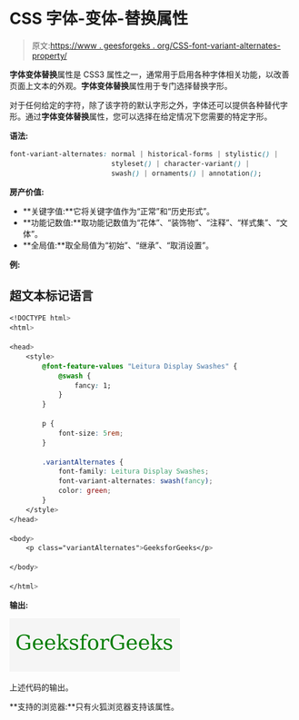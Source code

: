 # CSS 字体-变体-替换属性

> 原文:[https://www . geesforgeks . org/CSS-font-variant-alternates-property/](https://www.geeksforgeeks.org/css-font-variant-alternates-property/)

**字体变体替换**属性是 CSS3 属性之一，通常用于启用各种字体相关功能，以改善页面上文本的外观。**字体变体替换**属性用于专门选择替换字形。

对于任何给定的字符，除了该字符的默认字形之外，字体还可以提供各种替代字形。通过**字体变体替换**属性，您可以选择在给定情况下您需要的特定字形。

**语法:**

```css
font-variant-alternates: normal | historical-forms | stylistic() |
                         styleset() | character-variant() |
                         swash() | ornaments() | annotation();

```

**房产价值:**

*   **关键字值:**它将关键字值作为“正常”和“历史形式”。
*   **功能记数值:**取功能记数值为“花体”、“装饰物”、“注释”、“样式集”、“文体”。
*   **全局值:**取全局值为“初始”、“继承”、“取消设置”。

**例:**

## 超文本标记语言

```css
<!DOCTYPE html>
<html>

<head>
    <style>
        @font-feature-values "Leitura Display Swashes" {
            @swash {
                fancy: 1;
            }
        }

        p {
            font-size: 5rem;
        }

        .variantAlternates {
            font-family: Leitura Display Swashes;
            font-variant-alternates: swash(fancy);
            color: green;
        }
    </style>
</head>

<body>
    <p class="variantAlternates">GeeksforGeeks</p>

</body>

</html>
```

**输出:**

![](img/7f04ff8986c792059f34d679baf4a008.png)

上述代码的输出。

**支持的浏览器:**只有火狐浏览器支持该属性。